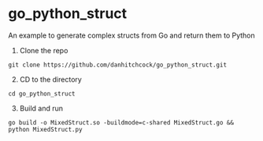 # go_python_struct

An example to generate complex structs from Go and return them to Python

1. Clone the repo

`git clone https://github.com/danhitchcock/go_python_struct.git`

2. CD to the directory

`cd go_python_struct`

3. Build and run

`go build -o MixedStruct.so -buildmode=c-shared MixedStruct.go && python MixedStruct.py`
